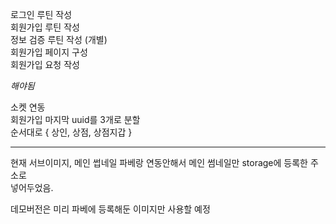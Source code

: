 로그인 루틴 작성  
회원가입 루틴 작성  
정보 검증 루틴 작성 (개별)  
회원가입 페이지 구성  
회원가입 요청 작성  

*해야됨*  

소켓 연동  
회원가입 마지막 uuid를 3개로 분할  
순서대로 { 상인, 상점, 상점지갑 }

--------------------------------  

현재 서브이미지, 메인 썹네일 파베랑 연동안해서 메인 썸네일만 storage에 등록한 주소로  
넣어두었음.  

데모버전은 미리 파베에 등록해둔 이미지만 사용할 예정